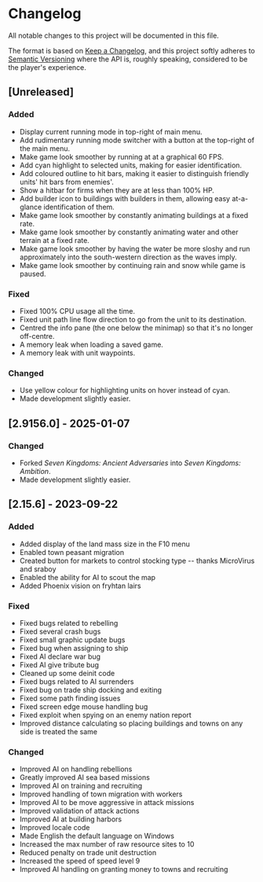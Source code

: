 # Changelog

All notable changes to this project will be documented in this file.

The format is based on [Keep a Changelog](https://keepachangelog.com/en/1.1.0/),
and this project softly adheres to [Semantic
Versioning](https://semver.org/spec/v2.0.0.html) where the API is, roughly
speaking, considered to be the player's experience.

## [Unreleased]

### Added

- Display current running mode in top-right of main menu.
- Add rudimentary running mode switcher with a button at the top-right of the
  main menu.
- Make game look smoother by running at at a graphical 60 FPS.
- Add cyan highlight to selected units, making for easier identification.
- Add coloured outline to hit bars, making it easier to distinguish friendly
  units' hit bars from enemies'.
- Show a hitbar for firms when they are at less than 100% HP.
- Add builder icon to buildings with builders in them, allowing easy at-a-glance
  identification of them.
- Make game look smoother by constantly animating buildings at a fixed rate.
- Make game look smoother by constantly animating water and other terrain at a
  fixed rate.
- Make game look smoother by having the water be more sloshy and run
  approximately into the south-western direction as the waves imply.
- Make game look smoother by continuing rain and snow while game is paused.

### Fixed

- Fixed 100% CPU usage all the time.
- Fixed unit path line flow direction to go from the unit to its destination.
- Centred the info pane (the one below the minimap) so that it's no longer
  off-centre.
- A memory leak when loading a saved game.
- A memory leak with unit waypoints.

### Changed

- Use yellow colour for highlighting units on hover instead of cyan.
- Made development slightly easier.

## [2.9156.0] - 2025-01-07

### Changed

- Forked _Seven Kingdoms: Ancient Adversaries_ into _Seven Kingdoms: Ambition_.
- Made development slightly easier.

## [2.15.6] - 2023-09-22

### Added

- Added display of the land mass size in the F10 menu
- Enabled town peasant migration
- Created button for markets to control stocking type -- thanks MicroVirus and
   sraboy
- Enabled the ability for AI to scout the map
- Added Phoenix vision on fryhtan lairs

### Fixed

- Fixed bugs related to rebelling
- Fixed several crash bugs
- Fixed small graphic update bugs
- Fixed bug when assigning to ship
- Fixed AI declare war bug
- Fixed AI give tribute bug
- Cleaned up some deinit code
- Fixed bugs related to AI surrenders
- Fixed bug on trade ship docking and exiting
- Fixed some path finding issues
- Fixed screen edge mouse handling bug
- Fixed exploit when spying on an enemy nation report
- Improved distance calculating so placing buildings and towns on any side is
   treated the same

### Changed

- Improved AI on handling rebellions
- Greatly improved AI sea based missions
- Improved AI on training and recruiting
- Improved handling of town migration with workers
- Improved AI to be move aggressive in attack missions
- Improved validation of attack actions
- Improved AI at building harbors
- Improved locale code
- Made English the default language on Windows
- Increased the max number of raw resource sites to 10
- Reduced penalty on trade unit destruction
- Increased the speed of speed level 9
- Improved AI handling on granting money to towns and recruiting
